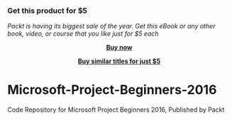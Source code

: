 
### Get this product for $5

<i>Packt is having its biggest sale of the year. Get this eBook or any other book, video, or course that you like just for $5 each</i>


<b><p align='center'>[Buy now](https://packt.link/9781839210914)</p></b>


<b><p align='center'>[Buy similar titles for just $5](https://subscription.packtpub.com/search)</p></b>


# Microsoft-Project-Beginners-2016
Code Repository for Microsoft Project Beginners 2016, Published by Packt
